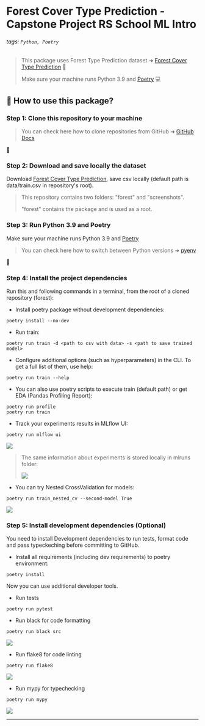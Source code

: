 # Forest Cover Type Prediction - Capstone Project RS School ML Intro

###### tags: `Python, Poetry`

> This package uses Forest Type Prediction dataset ➜ [Forest Cover Type Prediction](https://www.kaggle.com/competitions/forest-cover-type-prediction/data)  :evergreen_tree: 
> 
> Make sure your machine runs Python 3.9 and [Poetry](https://python-poetry.org/) :computer: 

## :memo: How to use this package?

### Step 1: Clone this repository to your machine

> You can check here how to clone repositories from GitHub ➜ [GitHub Docs](https://docs.github.com/en/repositories/creating-and-managing-repositories/cloning-a-repository) 

:rocket: 

### Step 2: Download and save locally the dataset

Download [Forest Cover Type Prediction](https://www.kaggle.com/competitions/forest-cover-type-prediction/data), save csv locally (default path is data/train.csv in repository's root).

> This repository contains two folders: "forest" and "screenshots". 
> 
> "forest" contains the package and is used as a root.

### Step 3: Run Python 3.9 and Poetry

Make sure your machine runs Python 3.9 and [Poetry](https://python-poetry.org/)

> You can check here how to switch between Python versions ➜ [pyenv](https://realpython.com/intro-to-pyenv/#installing-pyenv) 

:rocket: 

### Step 4: Install the project dependencies

Run this and following commands in a terminal, from the root of a cloned repository (forest):

- Install poetry package without development dependencies:
```python=1
poetry install --no-dev
```
- Run train:
```python=2
poetry run train -d <path to csv with data> -s <path to save trained model>
```
- Configure additional options (such as hyperparameters) in the CLI. To get a full list of them, use help:
```python=3
poetry run train --help
```
- You can also use poetry scripts to execute train (default path) or get EDA (Pandas Profiling Report):
```python=4
poetry run profile
poetry run train
```
- Track your experiments results in MLflow UI:
```python=6
poetry run mlflow ui
```

![](https://i.imgur.com/MuyCueq.png)


> The same information about experiments is stored locally in mlruns folder:
> 
> ![](https://i.imgur.com/kensYPR.png)

- You can try Nested CrossValidation for models:
```python=7
poetry run train_nested_cv --second-model True
```

![](https://i.imgur.com/tMAd0fR.png)


### Step 5: Install development dependencies (Optional)

You need to install Development dependencies to run tests, format code and pass typeckeching before committing to GitHub.

- Install all requirements (including dev requirements) to poetry environment:
```python=8
poetry install
```

Now you can use additional developer tools.

- Run tests
```python=9
poetry run pytest
```
- Run black for code formatting
```python=10
poetry run black src 
```

![](https://i.imgur.com/iyAsPFB.png)


- Run flake8 for code linting
```python=11
poetry run flake8
```
![](https://i.imgur.com/h832IFC.png)

- Run mypy for typechecking
```python=12
poetry run mypy
```
![](https://i.imgur.com/TPmezio.png)


---


